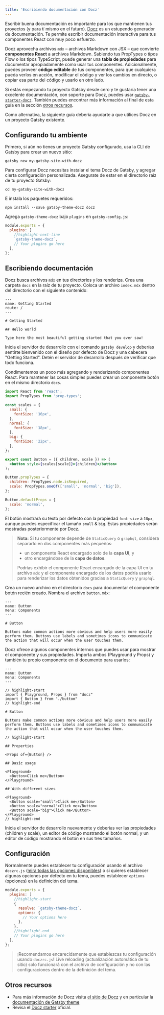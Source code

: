 ```yaml
---
title: 'Escribiendo documentación con Docz'
---
```


Escribir buena documentación es importante para los que mantienen tus proyectos (y para tí mismo en el futuro). [Docz](https://www.docz.site) es un estupendo generador de documentación. Te permite escribir documentación interactiva para tus componentes React con muy poco esfuerzo.

Docz aprovecha archivos `mdx` – archivos Markdown con JSX – que convierte **componentes React** a archivos Markdown. Sabiendo tus PropTypes o tipos Flow o los tipos TypeScript, puede generar una **tabla de propiedades** para documentar apropiadamente como usar tus componentes. Adicionalmente, puedes proveer **código editable** de tus componentes, para que cualquiera pueda verlos en acción, modificar el código y ver los cambios en directo, o copiar esa parte del código y usarlo en otro lado.

Si estás empezando tu proyecto Gatsby desde cero y te gustaría tener una excelente documentación, con soporte para Docz, puedes usar [`gatsby-starter-docz`](https://github.com/pedronauck/gatsby-starter-docz). También puedes encontrar más información al final de esta guía en la sección [otros recursos](#other-resources).

Como alternativa, la siguiente guía debería ayudarte a que utilices Docz en un proyecto Gatsby existente.

## Configurando tu ambiente

Primero, si aún no tienes un proyecto Gatsby configurado, usa la CLI de Gatsby para crear un nuevo sitio:

```shell
gatsby new my-gatsby-site-with-docz
```

Para configurar Docz necesitas instalar el tema Docz de Gatsby, y agregar cierta configuración personalizada. Asegurate de estar en el directorio raíz de tu proyecto Gatsby:

```shell
cd my-gatsby-site-with-docz
```

E instala los paquetes requeridos:

```shell
npm install --save gatsby-theme-docz docz
```

Agrega `gatsby-theme-docz` bajo `plugins` en `gatsby-config.js`:

```js:title=gatsby-config.js
module.exports = {
  plugins: [
    //highlight-next-line
    `gatsby-theme-docz`,
    // Your plugins go here
  ],
};
```

## Escribiendo documentación

Docz busca archivos `mdx` en tus directorios y los renderiza. Crea una carpeta `docs` en la raíz de tu proyecto. Coloca un archivo `index.mdx` dentro del directorio con el siguiente contenido:

```mdx:title=docs/index.mdx
---
name: Getting Started
route: /
---

# Getting Started

## Hello world

Type here the most beautiful getting started that you ever saw!
```

Inicia el servidor de desarrollo con el comando `gatsby develop` y deberías sentirte bienvenido con el diseño por defecto de Docz y una cabecera "Getting Started". Detén el servidor de desarrollo después de verificar que todo funciona.

Condimentemos un poco más agregando y renderizando componentes React. Para mantener las cosas simples puedes crear un componente botón en el mismo directorio `docs`.

```jsx:title=docs/button.jsx
import React from 'react';
import PropTypes from 'prop-types';

const scales = {
  small: {
    fontSize: '16px',
  },
  normal: {
    fontSize: '18px',
  },
  big: {
    fontSize: '22px',
  },
};

export const Button = ({ children, scale }) => (
  <button style={scales[scale]}>{children}</button>
);

Button.propTypes = {
  children: PropTypes.node.isRequired,
  scale: PropTypes.oneOf(['small', 'normal', 'big']),
};

Button.defaultProps = {
  scale: 'normal',
};
```

El botón mostrará su texto por defecto con la propiedad `font-size` a `18px`, aunque puedes especificar el tamaño `small` & `big`. Estas propiedades serán mostradas posteriormente por Docz.

> **Nota:** Si tu componente depende de `StaticQuery` o `graphql`, considera separarlo en dos componentes más pequeños:
>
> - un componente React encargado solo de la **capa UI**, y
> - otro encargándose de la **capa de datos**.
>
> Podrías exhibir el componente React encargado de la capa UI en tu archivo `mdx` y el componente encargado de los datos podría usarlo para renderizar los datos obtenidos gracias a `StaticQuery` y `graphql`.

Crea un nuevo archivo en el directorio `docs` para documentar el componente botón recién creado. Nombra el archivo `button.mdx`:

```mdx:title=docs/button.mdx
---
name: Button
menu: Components
---

# Button

Buttons make common actions more obvious and help users more easily perform them. Buttons use labels and sometimes icons to communicate the action that will occur when the user touches them.
```

Docz ofrece algunos componentes internos que puedes usar para mostrar el componente y sus propiedades. Importa ambos (Playground y Props) y también tu propio componente en el documento para usarlos:

```mdx:title=docs/button.mdx
---
name: Button
menu: Components
---

// highlight-start
import { Playground, Props } from "docz"
import { Button } from "./button"
// highlight-end

# Button

Buttons make common actions more obvious and help users more easily perform them. Buttons use labels and sometimes icons to communicate the action that will occur when the user touches them.

// highlight-start

## Properties

<Props of={Button} />

## Basic usage

<Playground>
  <Button>Click me</Button>
</Playground>

## With different sizes

<Playground>
  <Button scale="small">Click me</Button>
  <Button scale="normal">Click me</Button>
  <Button scale="big">Click me</Button>
</Playground>
// highlight-end
```

Inicia el servidor de desarrollo nuevamente y deberías ver las propiedades (children y scale), un editor de código mostrando el botón normal, y un editor de código mostrando el botón en sus tres tamaños.

## Configuración

Normalmente puedes establecer tu configuración usando el archivo `doczrc.js` ([mira todas las opciones disponibles](https://www.docz.site/docs/project-configuration)) o si quieres establecer algunas opciones por defecto en tu tema, puedes establecer `options` (opciones) en la definición del tema.

```js:title=gatsby-config.js
module.exports = {
  plugins: [
    //highlight-start
    {
      resolve: `gatsby-theme-docz`,
      options: {
        // Your options here
      },
    },
    //hightlight-end
    // Your plugins go here
  ],
};
```

> ¡Recomendamos encarecidamente que establezcas tu configuración usando `doczrc.js`! Live reloading (actualización automática de tu sitio) solo funcionará con el archivo de configuración y no con las configuraciones dentro de la definición del tema.

## Otros recursos

- Para más información de Docz visita [el sitio de Docz](https://docz.site/) y en particular la [documentación de Gatsby theme](https://www.docz.site/docs/gatsby-theme)
- Revisa el [Docz starter](https://github.com/pedronauck/gatsby-starter-docz) oficial.

